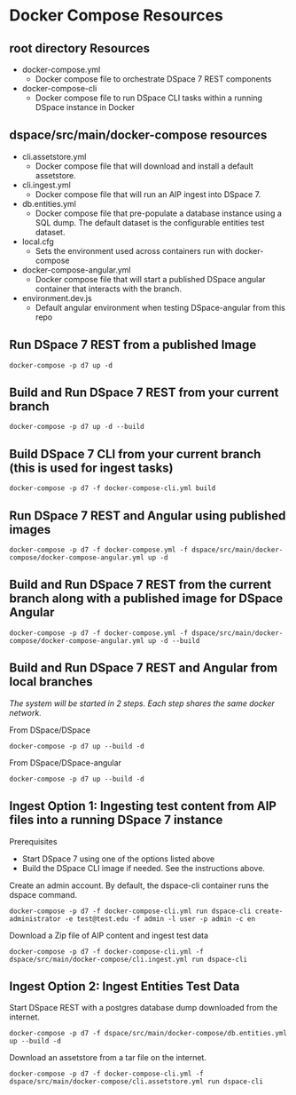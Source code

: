 # Docker Compose Resources

## root directory Resources
- docker-compose.yml
  - Docker compose file to orchestrate DSpace 7 REST components
- docker-compose-cli
  - Docker compose file to run DSpace CLI tasks within a running DSpace instance in Docker

## dspace/src/main/docker-compose resources

- cli.assetstore.yml
  - Docker compose file that will download and install a default assetstore.
- cli.ingest.yml
  - Docker compose file that will run an AIP ingest into DSpace 7.
- db.entities.yml
  - Docker compose file that pre-populate a database instance using a SQL dump.  The default dataset is the configurable entities test dataset.
- local.cfg
  - Sets the environment used across containers run with docker-compose
- docker-compose-angular.yml
  - Docker compose file that will start a published DSpace angular container that interacts with the branch.
- environment.dev.js
  - Default angular environment when testing DSpace-angular from this repo

## Run DSpace 7 REST from a published Image
```
docker-compose -p d7 up -d
```

## Build and Run DSpace 7 REST from your current branch
```
docker-compose -p d7 up -d --build
```

## Build DSpace 7 CLI from your current branch (this is used for ingest tasks)
```
docker-compose -p d7 -f docker-compose-cli.yml build
```

## Run DSpace 7 REST and Angular using published images

```
docker-compose -p d7 -f docker-compose.yml -f dspace/src/main/docker-compose/docker-compose-angular.yml up -d
```

## Build and Run DSpace 7 REST from the current branch along with a published image for DSpace Angular

```
docker-compose -p d7 -f docker-compose.yml -f dspace/src/main/docker-compose/docker-compose-angular.yml up -d --build
```

## Build and Run DSpace 7 REST and Angular from local branches

_The system will be started in 2 steps. Each step shares the same docker network._

From DSpace/DSpace
```
docker-compose -p d7 up --build -d
```

From DSpace/DSpace-angular
```
docker-compose -p d7 up --build -d
```

## Ingest Option 1: Ingesting test content from AIP files into a running DSpace 7 instance

Prerequisites
- Start DSpace 7 using one of the options listed above
- Build the DSpace CLI image if needed.  See the instructions above.

Create an admin account.  By default, the dspace-cli container runs the dspace command.
```
docker-compose -p d7 -f docker-compose-cli.yml run dspace-cli create-administrator -e test@test.edu -f admin -l user -p admin -c en
```

Download a Zip file of AIP content and ingest test data
```
docker-compose -p d7 -f docker-compose-cli.yml -f dspace/src/main/docker-compose/cli.ingest.yml run dspace-cli
```

## Ingest Option 2: Ingest Entities Test Data

Start DSpace REST with a postgres database dump downloaded from the internet.
```
docker-compose -p d7 -f dspace/src/main/docker-compose/db.entities.yml up --build -d
```

Download an assetstore from a tar file on the internet.
```
docker-compose -p d7 -f docker-compose-cli.yml -f dspace/src/main/docker-compose/cli.assetstore.yml run dspace-cli
```
